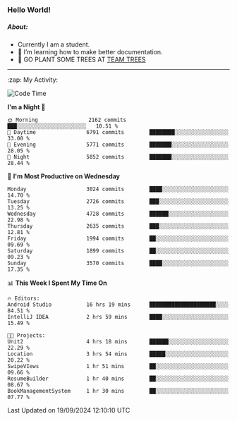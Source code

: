 ### Hello World!

##### About:
- Currently I am a student.
- 🌱 I’m learning how to make better documentation.
- 🌱 GO PLANT SOME TREES AT [TEAM TREES](https://teamtrees.org/)

---
  <summary>:zap: My Activity:</summary>
  
<!--START_SECTION:waka-->
![Code Time](http://img.shields.io/badge/Code%20Time-1%2C472%20hrs%2029%20mins-blue)

**I'm a Night 🦉** 

```text
🌞 Morning                2162 commits        ███░░░░░░░░░░░░░░░░░░░░░░   10.51 % 
🌆 Daytime                6791 commits        ████████░░░░░░░░░░░░░░░░░   33.00 % 
🌃 Evening                5771 commits        ███████░░░░░░░░░░░░░░░░░░   28.05 % 
🌙 Night                  5852 commits        ███████░░░░░░░░░░░░░░░░░░   28.44 % 
```
📅 **I'm Most Productive on Wednesday** 

```text
Monday                   3024 commits        ████░░░░░░░░░░░░░░░░░░░░░   14.70 % 
Tuesday                  2726 commits        ███░░░░░░░░░░░░░░░░░░░░░░   13.25 % 
Wednesday                4728 commits        ██████░░░░░░░░░░░░░░░░░░░   22.98 % 
Thursday                 2635 commits        ███░░░░░░░░░░░░░░░░░░░░░░   12.81 % 
Friday                   1994 commits        ██░░░░░░░░░░░░░░░░░░░░░░░   09.69 % 
Saturday                 1899 commits        ██░░░░░░░░░░░░░░░░░░░░░░░   09.23 % 
Sunday                   3570 commits        ████░░░░░░░░░░░░░░░░░░░░░   17.35 % 
```


📊 **This Week I Spent My Time On** 

```text
🔥 Editors: 
Android Studio           16 hrs 19 mins      █████████████████████░░░░   84.51 % 
IntelliJ IDEA            2 hrs 59 mins       ████░░░░░░░░░░░░░░░░░░░░░   15.49 % 

🐱‍💻 Projects: 
Unit2                    4 hrs 18 mins       ██████░░░░░░░░░░░░░░░░░░░   22.29 % 
Location                 3 hrs 54 mins       █████░░░░░░░░░░░░░░░░░░░░   20.22 % 
SwipeVIews               1 hr 51 mins        ██░░░░░░░░░░░░░░░░░░░░░░░   09.66 % 
ResumeBuilder            1 hr 40 mins        ██░░░░░░░░░░░░░░░░░░░░░░░   08.67 % 
BookManagementSystem     1 hr 30 mins        ██░░░░░░░░░░░░░░░░░░░░░░░   07.77 % 
```


 Last Updated on 19/09/2024 12:10:10 UTC
<!--END_SECTION:waka-->
